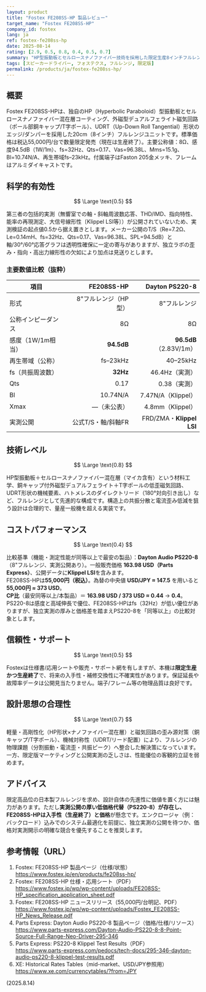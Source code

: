 ```yaml
---
layout: product
title: "Fostex FE208SS-HP 製品レビュー"
target_name: "Fostex FE208SS-HP"
company_id: fostex
lang: ja
ref: fostex-fe208ss-hp
date: 2025-08-14
rating: [2.9, 0.5, 0.8, 0.4, 0.5, 0.7]
summary: "HP型振動板とセルロースナノファイバー技術を採用した限定生産8インチフルレンジドライバー（生産終了）。高度な設計だが55,000円の価格に対し競合の実測公開品が大幅に安価"
tags: [スピーカードライバー, フォステクス, フルレンジ, 限定版]
permalink: /products/ja/fostex-fe208ss-hp/
---
```

## 概要

Fostex FE208SS-HPは、独自のHP（Hyperbolic Paraboloid）型振動板とセルロースナノファイバー混在層コーティング、外磁型デュアルフェライト磁気回路（ポール部銅キャップ/T字ポール）、UDRT（Up-Down Roll Tangential）形状のエッジ/ダンパーを採用した20cm（8インチ）フルレンジユニットです。標準価格は税込55,000円/台で数量限定発売（現在は生産終了）。主要公称値：8Ω、感度94.5dB（1W/1m）、fs=32Hz、Qts=0.17、Vas=96.38L、Mms=15.1g、Bl=10.74N/A、再生帯域fs–23kHz。付属端子はFaston 205金メッキ、フレームはアルミダイキャストです。

## 科学的有効性

$$ \Large \text{0.5} $$

第三者の包括的実測（無響室での軸・斜軸周波数応答、THD/IMD、指向特性、能率の再現測定、大信号線形性〔Klippel LSI等〕）が公開されていないため、実測検証の起点値0.5から据え置きとします。メーカー公開のT/S（Re=7.2Ω、Le=0.14mH、fs=32Hz、Qts=0.17、Vas=96.38L、SPL=94.5dB）と軸/30°/60°応答グラフは透明性確保に一定の寄与がありますが、独立ラボの歪み・指向・高出力線形性の欠如により加点は見送りとします。

### 主要数値比較（抜粋）

| 項目 | FE208SS-HP | Dayton PS220-8 |
|---|---:|---:|
| 形式 | 8"フルレンジ（HP型） | 8"フルレンジ |
| 公称インピーダンス | 8Ω | 8Ω |
| 感度（1W/1m相当） | **94.5dB** | **96.5dB**（2.83V/1m） |
| 再生帯域（公称） | fs–23kHz | 40–25kHz |
| fs（共振周波数） | **32Hz** | 46.4Hz（実測） |
| Qts | 0.17 | 0.38（実測） |
| Bl | 10.74N/A | 7.47N/A（Klippel） |
| Xmax | —（未公表） | 4.8mm（Klippel） |
| 実測公開 | 公式T/S・軸/斜軸FR | FRD/ZMA・**Klippel LSI** |

## 技術レベル

$$ \Large \text{0.8} $$

HP型振動板＋セルロースナノファイバー混在層（マイカ含有）という材料工学、銅キャップ付外磁型デュアルフェライト＋T字ポールの低歪磁気回路、UDRT形状の機械要素、ハトメレスのダイレクトリード（180°対向引き出し）など、フルレンジとして先進的な構成です。構造上の共振分散と電流歪み低減を狙う設計は合理的で、量産一般機を超える実装です。

## コストパフォーマンス

$$ \Large \text{0.4} $$

比較基準（機能・測定性能が同等以上で最安の製品）：**Dayton Audio PS220-8**（8"フルレンジ、実測公開あり）。一般販売価格 **163.98 USD（Parts Express）**、公開データに**Klippel LSI**を含みます。  
FE208SS-HPは**55,000円（税込）**。為替の中央値 **USD/JPY ≈ 147.5** を用いると **55,000円 ≈ 373 USD**。  
**CP比**（最安同等以上/本製品）＝ **163.98 USD / 373 USD ≈ 0.44** → **0.4**。  
PS220-8は感度と高域伸長で優位、FE208SS-HPはfs（32Hz）が低い優位がありますが、独立実測の厚みと価格差を踏まえPS220-8を「同等以上」の比較対象とします。

## 信頼性・サポート

$$ \Large \text{0.5} $$

Fostexは仕様書/応用シートや販売・サポート網を有しますが、本機は**限定生産かつ生産終了**で、将来の入手性・補修交換性に不確実性があります。保証延長や故障率データは公開見当たりません。端子/フレーム等の物理品質は良好です。

## 設計思想の合理性

$$ \Large \text{0.7} $$

軽量・高剛性化（HP形状×ナノファイバー混在層）と磁気回路の歪み源対策（銅キャップ/T字ポール）、機械対称性（UDRT/リード配置）により、フルレンジの物理課題（分割振動・電流歪・共振ピーク）へ整合した解決策になっています。一方、限定版マーケティングと公開実測の乏しさは、性能優位の客観的立証を弱めます。

## アドバイス

限定高品位の日本製フルレンジを求め、設計自体の先進性に価値を置く方には魅力があります。ただし**実測公開の厚い低価格代替（PS220-8）**が存在し、FE208SS-HPは**入手性（生産終了）と価格**が懸念です。エンクロージャ（例：バックロード）込みでのシステム最適化を前提に、独立実測の公開を待つか、価格対実測開示の明確な競合を優先することを推奨します。

## 参考情報（URL）

1. Fostex: FE208SS-HP 製品ページ（仕様/状態）  
   https://www.fostex.jp/en/products/fe208ss-hp/  
2. Fostex: FE208SS-HP 仕様・応用シート（PDF）  
   https://www.fostex.jp/wp/wp-content/uploads/FE208SS-HP_specification_application_sheet.pdf  
3. Fostex: FE208SS-HP ニュースリリース（55,000円/台明記、PDF）  
   https://www.fostex.jp/wp/wp-content/uploads/Fostex_FE208SS-HP_News_Release.pdf  
4. Parts Express: Dayton Audio PS220-8 製品ページ（価格/仕様/リソース）  
   https://www.parts-express.com/Dayton-Audio-PS220-8-8-Point-Source-Full-Range-Neo-Driver-295-346  
5. Parts Express: PS220-8 Klippel Test Results（PDF）  
   https://www.parts-express.com/pedocs/tech-docs/295-346-dayton-audio-ps220-8-klippel-test-results.pdf  
6. XE: Historical Rates Tables（mid-market、USD/JPY参照用）  
   https://www.xe.com/currencytables/?from=JPY

(2025.8.14)

